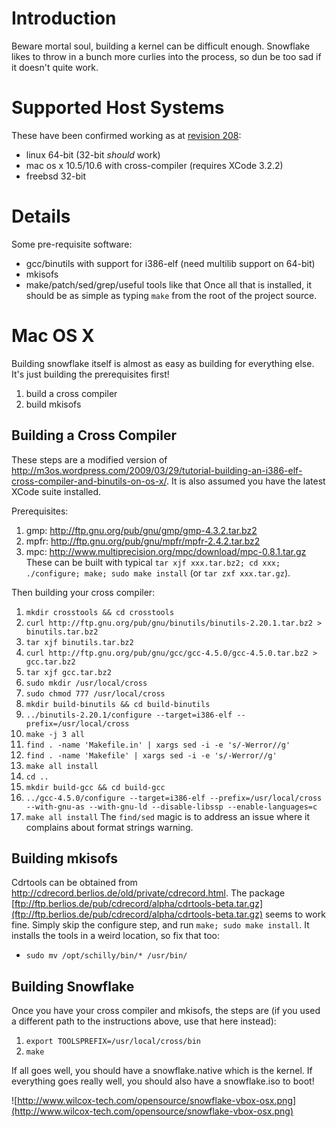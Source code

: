 # Introduction #

Beware mortal soul, building a kernel can be difficult enough. Snowflake likes to throw in a bunch more curlies into the process, so dun be too sad if it doesn't quite work.

# Supported Host Systems #

These have been confirmed working as at [revision 208](https://code.google.com/p/snowflake-os/source/detail?r=208):
  * linux 64-bit (32-bit _should_ work)
  * mac os x 10.5/10.6 with cross-compiler (requires XCode 3.2.2)
  * freebsd 32-bit

# Details #

Some pre-requisite software:
  * gcc/binutils with support for i386-elf (need multilib support on 64-bit)
  * mkisofs
  * make/patch/sed/grep/useful tools like that
Once all that is installed, it should be as simple as typing `make` from the root of the project source.

# Mac OS X #

Building snowflake itself is almost as easy as building for everything else. It's just building the prerequisites first!

  1. build a cross compiler
  1. build mkisofs

## Building a Cross Compiler ##

These steps are a modified version of http://m3os.wordpress.com/2009/03/29/tutorial-building-an-i386-elf-cross-compiler-and-binutils-on-os-x/. It is also assumed you have the latest XCode suite installed.

Prerequisites:
  1. gmp: http://ftp.gnu.org/pub/gnu/gmp/gmp-4.3.2.tar.bz2
  1. mpfr: http://ftp.gnu.org/pub/gnu/mpfr/mpfr-2.4.2.tar.bz2
  1. mpc: http://www.multiprecision.org/mpc/download/mpc-0.8.1.tar.gz
These can be built with typical `tar xjf xxx.tar.bz2; cd xxx; ./configure; make; sudo make install` (or `tar zxf xxx.tar.gz`).

Then building your cross compiler:
  1. `mkdir crosstools && cd crosstools`
  1. `curl http://ftp.gnu.org/pub/gnu/binutils/binutils-2.20.1.tar.bz2 > binutils.tar.bz2`
  1. `tar xjf binutils.tar.bz2`
  1. `curl http://ftp.gnu.org/pub/gnu/gcc/gcc-4.5.0/gcc-4.5.0.tar.bz2 > gcc.tar.bz2`
  1. `tar xjf gcc.tar.bz2`
  1. `sudo mkdir /usr/local/cross`
  1. `sudo chmod 777 /usr/local/cross`
  1. `mkdir build-binutils && cd build-binutils`
  1. `../binutils-2.20.1/configure --target=i386-elf --prefix=/usr/local/cross`
  1. `make -j 3 all`
  1. `find . -name 'Makefile.in' | xargs sed -i -e 's/-Werror//g'`
  1. `find . -name 'Makefile' | xargs sed -i -e 's/-Werror//g'`
  1. `make all install`
  1. `cd ..`
  1. `mkdir build-gcc && cd build-gcc`
  1. `../gcc-4.5.0/configure --target=i386-elf --prefix=/usr/local/cross  --with-gnu-as --with-gnu-ld --disable-libssp --enable-languages=c`
  1. `make all install`
The `find/sed` magic is to address an issue where it complains about format strings warning.

## Building mkisofs ##

Cdrtools can be obtained from http://cdrecord.berlios.de/old/private/cdrecord.html. The package [ftp://ftp.berlios.de/pub/cdrecord/alpha/cdrtools-beta.tar.gz](ftp://ftp.berlios.de/pub/cdrecord/alpha/cdrtools-beta.tar.gz) seems to work fine. Simply skip the configure step, and run `make; sudo make install`. It installs the tools in a weird location, so fix that too:

  * `sudo mv /opt/schilly/bin/* /usr/bin/`

## Building Snowflake ##

Once you have your cross compiler and mkisofs, the steps are (if you used a different path to the instructions above, use that here instead):
  1. `export TOOLSPREFIX=/usr/local/cross/bin`
  1. `make`

If all goes well, you should have a snowflake.native which is the kernel. If everything goes really well, you should also have a snowflake.iso to boot!

![http://www.wilcox-tech.com/opensource/snowflake-vbox-osx.png](http://www.wilcox-tech.com/opensource/snowflake-vbox-osx.png)